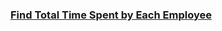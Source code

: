 ### [Find Total Time Spent by Each Employee](https://leetcode.com/problems/find-total-time-spent-by-each-employee)

